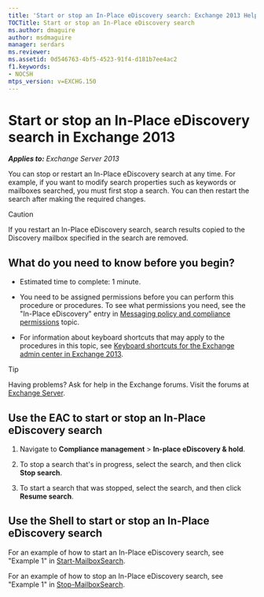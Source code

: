 ```yaml
---
title: 'Start or stop an In-Place eDiscovery search: Exchange 2013 Help'
TOCTitle: Start or stop an In-Place eDiscovery search
ms.author: dmaguire
author: msdmaguire
manager: serdars
ms.reviewer:
ms.assetid: 0d546763-4bf5-4523-91f4-d181b7ee4ac2
f1.keywords:
- NOCSH
mtps_version: v=EXCHG.150
---
```


# Start or stop an In-Place eDiscovery search in Exchange 2013

_**Applies to:** Exchange Server 2013_

You can stop or restart an In-Place eDiscovery search at any time. For example, if you want to modify search properties such as keywords or mailboxes searched, you must first stop a search. You can then restart the search after making the required changes.

> [!CAUTION]
> If you restart an In-Place eDiscovery search, search results copied to the Discovery mailbox specified in the search are removed.

## What do you need to know before you begin?

- Estimated time to complete: 1 minute.

- You need to be assigned permissions before you can perform this procedure or procedures. To see what permissions you need, see the "In-Place eDiscovery" entry in [Messaging policy and compliance permissions](messaging-policy-and-compliance-permissions-exchange-2013-help.md) topic.

- For information about keyboard shortcuts that may apply to the procedures in this topic, see [Keyboard shortcuts for the Exchange admin center in Exchange 2013](keyboard-shortcuts-in-the-exchange-admin-center-2013-help.md).

> [!TIP]
> Having problems? Ask for help in the Exchange forums. Visit the forums at [Exchange Server](https://social.technet.microsoft.com/forums/office/home?category=exchangeserver).

## Use the EAC to start or stop an In-Place eDiscovery search

1. Navigate to **Compliance management** \> **In-place eDiscovery & hold**.

2. To stop a search that's in progress, select the search, and then click **Stop search**.

3. To start a search that was stopped, select the search, and then click **Resume search**.

## Use the Shell to start or stop an In-Place eDiscovery search

For an example of how to start an In-Place eDiscovery search, see "Example 1" in [Start-MailboxSearch](/powershell/module/exchange/start-mailboxsearch).

For an example of how to stop an In-Place eDiscovery search, see "Example 1" in [Stop-MailboxSearch](/powershell/module/exchange/stop-mailboxsearch).